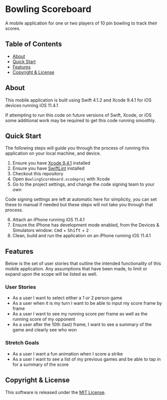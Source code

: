 # Bowling Scoreboard

A mobile application for one or two players of 10 pin bowling to track their scores.

## Table of Contents

- [About](#about)
- [Quick Start](#quick-start)
- [Features](#features)
- [Copyright & License](#copyright--license)

## About

This mobile application is built using Swift 4.1.2 and Xcode 9.4.1 for iOS devices running iOS 11.4.1

If attempting to run this code on future versions of Swift, Xcode, or iOS some additional work may be required to get this code running smoothly.

## Quick Start

The following steps will guide you through the process of running this application on your local machine, and device.

1. Ensure you have [Xcode 9.4.1](https://developer.apple.com/download/) installed
2. Ensure you have [SwiftLint](https://github.com/realm/SwiftLint) installed
3. Checkout this repository
4. Open `BowlingScoreboard.xcodeproj` with Xcode
5. Go to the project settings, and change the code signing team to your own

Code signing settings are left at automatic here for simplicity, you can set these to manual if needed but these steps will not take you through that process.

6. Attach an iPhone running iOS 11.4.1
7. Ensure the iPhone has development mode enabled, from the Devices & Simulators window: <kbd>Cmd</kbd> + <kbd>Shift</kbd> + <kbd>2</kbd>
8. Clean, build and run the application on an iPhone running iOS 11.4.1

## Features

Below is the set of user stories that outline the intended functionality of this mobile application. Any assumptions that have been made, to limit or expand upon the scope will be listed as well.

### User Stories

- As a user I want to select either a 1 or 2 person game
- As a user when it is my turn I want to be able to input my score frame by frame
- As a user I want to see my running score per frame as well as the running score of my opponent
- As a user after the 10th (last) frame, I want to see a summary of the game and clearly see who won

### Stretch Goals

- As a user I want a fun animation when I score a strike
- As a user I want to see a list of my previous games and be able to tap in for a summary of the score

## Copyright & License

This software is released under the [MIT License](LICENSE.md).
